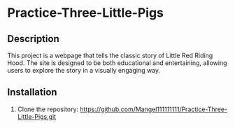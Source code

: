 # Practice-Three-Little-Pigs

## Description
This project is a webpage that tells the classic story of Little Red Riding Hood. The site is designed to be both educational and entertaining, allowing users to explore the story in a visually engaging way.

## Installation
1. Clone the repository: https://github.com/Mangel111111111/Practice-Three-Little-Pigs.git
